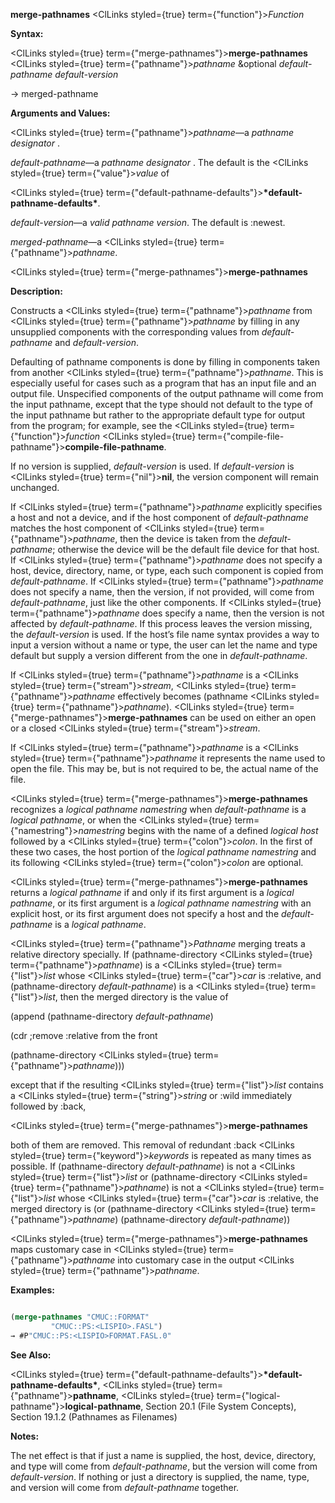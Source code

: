 **merge-pathnames** <ClLinks styled={true} term={"function"}><i>Function</i></ClLinks> 



**Syntax:** 



<ClLinks styled={true} term={"merge-pathnames"}><b>merge-pathnames</b></ClLinks> <ClLinks styled={true} term={"pathname"}><i>pathname</i></ClLinks> &amp;optional *default-pathname default-version* 



→ merged-pathname 



**Arguments and Values:** 



<ClLinks styled={true} term={"pathname"}><i>pathname</i></ClLinks>—a *pathname designator* . 



*default-pathname*—a *pathname designator* . The default is the <ClLinks styled={true} term={"value"}><i>value</i></ClLinks> of 



<ClLinks styled={true} term={"default-pathname-defaults"}><b>\*default-pathname-defaults\*</b></ClLinks>. 



*default-version*—a *valid pathname version*. The default is :newest. 



*merged-pathname*—a <ClLinks styled={true} term={"pathname"}><i>pathname</i></ClLinks>. 







 



 



<ClLinks styled={true} term={"merge-pathnames"}><b>merge-pathnames</b></ClLinks> 



**Description:** 



Constructs a <ClLinks styled={true} term={"pathname"}><i>pathname</i></ClLinks> from <ClLinks styled={true} term={"pathname"}><i>pathname</i></ClLinks> by filling in any unsupplied components with the corresponding values from *default-pathname* and *default-version*. 



Defaulting of pathname components is done by filling in components taken from another <ClLinks styled={true} term={"pathname"}><i>pathname</i></ClLinks>. This is especially useful for cases such as a program that has an input file and an output file. Unspecified components of the output pathname will come from the input pathname, except that the type should not default to the type of the input pathname but rather to the appropriate default type for output from the program; for example, see the <ClLinks styled={true} term={"function"}><i>function</i></ClLinks> <ClLinks styled={true} term={"compile-file-pathname"}><b>compile-file-pathname</b></ClLinks>. 



If no version is supplied, *default-version* is used. If *default-version* is <ClLinks styled={true} term={"nil"}><b>nil</b></ClLinks>, the version component will remain unchanged. 



If <ClLinks styled={true} term={"pathname"}><i>pathname</i></ClLinks> explicitly specifies a host and not a device, and if the host component of *default-pathname* matches the host component of <ClLinks styled={true} term={"pathname"}><i>pathname</i></ClLinks>, then the device is taken from the *default-pathname*; otherwise the device will be the default file device for that host. If <ClLinks styled={true} term={"pathname"}><i>pathname</i></ClLinks> does not specify a host, device, directory, name, or type, each such component is copied from *default-pathname*. If <ClLinks styled={true} term={"pathname"}><i>pathname</i></ClLinks> does not specify a name, then the version, if not provided, will come from *default-pathname*, just like the other components. If <ClLinks styled={true} term={"pathname"}><i>pathname</i></ClLinks> does specify a name, then the version is not affected by *default-pathname*. If this process leaves the version missing, the *default-version* is used. If the host’s file name syntax provides a way to input a version without a name or type, the user can let the name and type default but supply a version different from the one in *default-pathname*. 



If <ClLinks styled={true} term={"pathname"}><i>pathname</i></ClLinks> is a <ClLinks styled={true} term={"stream"}><i>stream</i></ClLinks>, <ClLinks styled={true} term={"pathname"}><i>pathname</i></ClLinks> effectively becomes (pathname <ClLinks styled={true} term={"pathname"}><i>pathname</i></ClLinks>). <ClLinks styled={true} term={"merge-pathnames"}><b>merge-pathnames</b></ClLinks> can be used on either an open or a closed <ClLinks styled={true} term={"stream"}><i>stream</i></ClLinks>. 



If <ClLinks styled={true} term={"pathname"}><i>pathname</i></ClLinks> is a <ClLinks styled={true} term={"pathname"}><i>pathname</i></ClLinks> it represents the name used to open the file. This may be, but is not required to be, the actual name of the file. 



<ClLinks styled={true} term={"merge-pathnames"}><b>merge-pathnames</b></ClLinks> recognizes a *logical pathname namestring* when *default-pathname* is a *logical pathname*, or when the <ClLinks styled={true} term={"namestring"}><i>namestring</i></ClLinks> begins with the name of a defined *logical host* followed by a <ClLinks styled={true} term={"colon"}><i>colon</i></ClLinks>. In the first of these two cases, the host portion of the *logical pathname namestring* and its following <ClLinks styled={true} term={"colon"}><i>colon</i></ClLinks> are optional. 



<ClLinks styled={true} term={"merge-pathnames"}><b>merge-pathnames</b></ClLinks> returns a *logical pathname* if and only if its first argument is a *logical pathname*, or its first argument is a *logical pathname namestring* with an explicit host, or its first argument does not specify a host and the *default-pathname* is a *logical pathname*. 



<ClLinks styled={true} term={"pathname"}><i>Pathname</i></ClLinks> merging treats a relative directory specially. If (pathname-directory <ClLinks styled={true} term={"pathname"}><i>pathname</i></ClLinks>) is a <ClLinks styled={true} term={"list"}><i>list</i></ClLinks> whose <ClLinks styled={true} term={"car"}><i>car</i></ClLinks> is :relative, and (pathname-directory *default-pathname*) is a <ClLinks styled={true} term={"list"}><i>list</i></ClLinks>, then the merged directory is the value of 



(append (pathname-directory *default-pathname*) 



(cdr ;remove :relative from the front 



(pathname-directory <ClLinks styled={true} term={"pathname"}><i>pathname</i></ClLinks>))) 



except that if the resulting <ClLinks styled={true} term={"list"}><i>list</i></ClLinks> contains a <ClLinks styled={true} term={"string"}><i>string</i></ClLinks> or :wild immediately followed by :back, 



 



 



<ClLinks styled={true} term={"merge-pathnames"}><b>merge-pathnames</b></ClLinks> 



both of them are removed. This removal of redundant :back <ClLinks styled={true} term={"keyword"}><i>keywords</i></ClLinks> is repeated as many times as possible. If (pathname-directory *default-pathname*) is not a <ClLinks styled={true} term={"list"}><i>list</i></ClLinks> or (pathname-directory <ClLinks styled={true} term={"pathname"}><i>pathname</i></ClLinks>) is not a <ClLinks styled={true} term={"list"}><i>list</i></ClLinks> whose <ClLinks styled={true} term={"car"}><i>car</i></ClLinks> is :relative, the merged directory is (or (pathname-directory <ClLinks styled={true} term={"pathname"}><i>pathname</i></ClLinks>) (pathname-directory *default-pathname*)) 



<ClLinks styled={true} term={"merge-pathnames"}><b>merge-pathnames</b></ClLinks> maps customary case in <ClLinks styled={true} term={"pathname"}><i>pathname</i></ClLinks> into customary case in the output <ClLinks styled={true} term={"pathname"}><i>pathname</i></ClLinks>. 



**Examples:**
```lisp

(merge-pathnames "CMUC::FORMAT" 
		 "CMUC::PS:<LISPIO>.FASL") 
→ #P"CMUC::PS:<LISPIO>FORMAT.FASL.0" 

```
**See Also:** 



<ClLinks styled={true} term={"default-pathname-defaults"}><b>\*default-pathname-defaults\*</b></ClLinks>, <ClLinks styled={true} term={"pathname"}><b>pathname</b></ClLinks>, <ClLinks styled={true} term={"logical-pathname"}><b>logical-pathname</b></ClLinks>, Section 20.1 (File System Concepts), Section 19.1.2 (Pathnames as Filenames) 



**Notes:** 



The net effect is that if just a name is supplied, the host, device, directory, and type will come from *default-pathname*, but the version will come from *default-version*. If nothing or just a directory is supplied, the name, type, and version will come from *default-pathname* together. 






